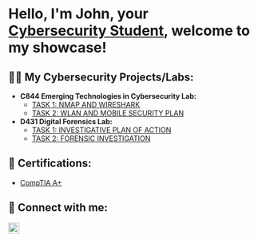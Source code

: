 <h1>Hello, I'm John, your <br/><a href="www.linkedin.com/in/john-somanza-84b3072a6">Cybersecurity Student</a>, welcome to my showcase!

<h2>👨‍💻 My Cybersecurity Projects/Labs:</h2>

- <b>C844 Emerging Technologies in Cybersecurity Lab:</b>
  - [TASK 1: NMAP AND WIRESHARK](https://github.com/joshmadakor1/Algorithms-Practice)
  - [TASK 2: WLAN AND MOBILE SECURITY PLAN](https://github.com/joshmadakor1/Algorithms-Practice)
- <b>D431 Digital Forensics Lab:</b>
  - [TASK 1: INVESTIGATIVE PLAN OF ACTION](https://github.com/joshmadakor1/4chan-Image-Analysis-Middleware-C964)
  - [TASK 2: FORENSIC INVESTIGATION](https://github.com/joshmadakor1/4chan-Image-Analysis-Middleware-C964)

<h2> 📜 Certifications: </h2>

- [CompTIA A+](https://www.credly.com/badges/45afae35-869b-4159-888d-d8e501abde42/public_url)

<h2> 📲 Connect with me:</h2>

[<img align="left" alt="JohnSomanza | LinkedIn" width="22px" src="https://cdn.jsdelivr.net/npm/simple-icons@v3/icons/linkedin.svg" />][linkedin]

[linkedin]: (www.linkedin.com/in/john-somanza-84b3072a6)

<!--
**joshmadakor1/joshmadakor1** is a ✨ _special_ ✨ repository because its `README.md` (this file) appears on your GitHub profile.

Here are some ideas to get you started:

- 🔭 I’m currently working on ...
- 🌱 I’m currently learning ...
- 👯 I’m looking to collaborate on ...
- 🤔 I’m looking for help with ...
- 💬 Ask me about ...
- 📫 How to reach me: ...
- 😄 Pronouns: ...
- ⚡ Fun fact: ...
-->
